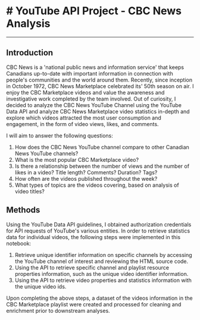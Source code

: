 # # YouTube API Project - CBC News Analysis
***

## Introduction

CBC News is a 'national public news and information service' that keeps Canadians up-to-date with important information in connection with people's communities and the world around them. Recently, since inception in October 1972, CBC News Marketplace celebrated its' 50th season on air. I enjoy the CBC Marketplace videos and value the awareness and investigative work completed by the team involved. Out of curiosity, I decided to analyze the CBC News YouTube Channel using the YouTube Data API and analyze CBC News Marketplace video statistics in-depth and explore which videos attracted the most user consumption and engagement, in the form of video views, likes, and comments.

I will aim to answer the following questions:
 
1. How does the CBC News YouTube channel compare to other Canadian News YouTube channels?
2. What is the most popular CBC Marketplace video?
3. Is there a relationship between the number of views and the number of likes in a video? Title length? Comments? Duration? Tags?
4. How often are the videos published throughout the week? 
5. What types of topics are the videos covering, based on analysis of video titles?

## Methods

Using the YouTube Data API guidelines, I obtained authorization credentials for API requests of YouTube's various entities. In order to retrieve statistics data for individual videos, the following steps were implemented in this notebook:

1) Retrieve unique identifier information on specific channels by accessing the YouTube channel of interest and reviewing the HTML source code.
2) Using the API to retrieve specific channel and playlist resource properties information, such as the unique video identifier information.
3) Using the API to retrieve video properties and statistics information with the unique video ids.

Upon completing the above steps, a dataset of the videos information in the CBC Marketplace playlist were created and processed for cleaning and enrichment prior to downstream analyses.